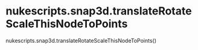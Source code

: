 # nukescripts.snap3d.translateRotateScaleThisNodeToPoints
nukescripts.snap3d.translateRotateScaleThisNodeToPoints()
